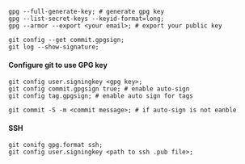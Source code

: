 ```shell
gpg --full-generate-key; # generate gpg key
gpg --list-secret-keys --keyid-format=long;
gpg --armor --export <your email>; # export your public key
```

```shell
git config --get commit.gpgsign;
git log --show-signature;
```
#### Configure git to use GPG key
```shell
git config user.signingkey <gpg key>;
git config commit.gpgsign true; # enable auto-sign
git config tag.gpgsign; # enable auto sign for tags
```

```shell
git commit -S -m <commit message>; # if auto-sign is not eanble
```

#### SSH
```shell
git conifg gpg.format ssh;
git config user.signingkey <path to ssh .pub file>;
```
